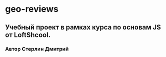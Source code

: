 # geo-reviews

## Учебный проект в рамках курса по основам JS от LoftShcool.

### Автор Стерлин Дмитрий